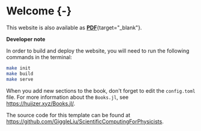 # Welcome {-}

This website is also available as [**PDF**](/sci4phys.pdf){target="_blank"}.

**Developer note**

In order to build and deploy the website, you will need to run the following
commands in the terminal:

```bash
make init
make build
make serve
```
When you add new sections to the book, don't forget to edit the `config.toml` file.
For more information about the `Books.jl`, see <https://huijzer.xyz/Books.jl/>.

The source code for this template can be found at <https://github.com/GiggleLiu/ScientificComputingForPhysicists>.

